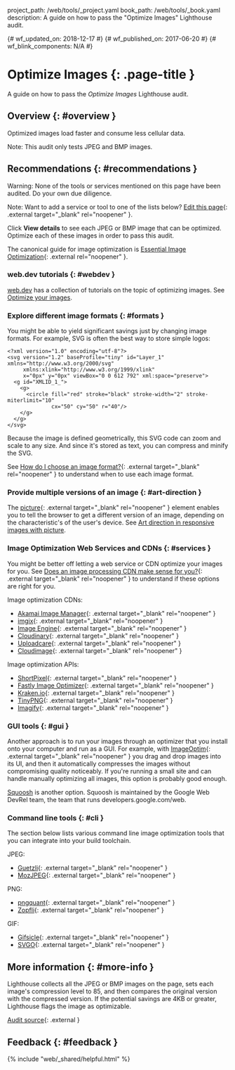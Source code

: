 project_path: /web/tools/_project.yaml
book_path: /web/tools/_book.yaml
description: A guide on how to pass the "Optimize Images" Lighthouse audit.

{# wf_updated_on: 2018-12-17 #}
{# wf_published_on: 2017-06-20 #}
{# wf_blink_components: N/A #}

[edit]: https://github.com/google/WebFundamentals/edit/master/src/content/en/tools/lighthouse/audits/optimize-images.md

# Optimize Images  {: .page-title }

A guide on how to pass the *Optimize Images* Lighthouse audit.

## Overview {: #overview }

Optimized images load faster and consume less cellular data.

Note: This audit only tests JPEG and BMP images.

## Recommendations {: #recommendations }

Warning: None of the tools or services mentioned on this page have been audited.
Do your own due diligence.

Note: Want to add a service or tool to one of the lists below? [Edit this page][edit]{: .external target="_blank" rel="noopener" }.

Click **View details** to see each JPEG or BMP image that can be optimized.
Optimize each of these images in order to pass this audit.

[EIO]: https://images.guide/

The canonical guide for image optimization is [Essential Image Optimization][EIO]{: .external rel="noopener" }.

### web.dev tutorials {: #webdev }

[web.dev](https://web.dev) has a collection of tutorials on the topic of optimizing images.
See [Optimize your images](https://web.dev/fast/#topic-Optimize-your-images).

### Explore different image formats {: #formats }

You might be able to yield significant savings just by changing image formats.
For example, SVG is often the best way to store simple logos:

    <?xml version="1.0" encoding="utf-8"?>
    <svg version="1.2" baseProfile="tiny" id="Layer_1" xmlns="http://www.w3.org/2000/svg"
         xmlns:xlink="http://www.w3.org/1999/xlink"
         x="0px" y="0px" viewBox="0 0 612 792" xml:space="preserve">
      <g id="XMLID_1_">
        <g>
          <circle fill="red" stroke="black" stroke-width="2" stroke-miterlimit="10"
                  cx="50" cy="50" r="40"/>
        </g>
      </g>
    </svg>

Because the image is defined geometrically, this SVG code can zoom and scale to any size.
And since it's stored as text, you can compress and minify the SVG.

[format]: https://images.guide/#choosing-an-image-format

See [How do I choose an image format?][format]{: .external target="_blank" rel="noopener" }
to understand when to use each image format.

### Provide multiple versions of an image {: #art-direction }

[picture]: https://developer.mozilla.org/en-US/docs/Web/HTML/Element/picture
[pete]: /web/fundamentals/design-and-ux/responsive/images#art_direction_in_responsive_images_with_picture

The [picture][picture]{: .external target="_blank" rel="noopener" } element enables you to tell
the browser to get a different version of an image, depending on the characteristic's
of the user's device. See [Art direction in responsive images with picture][pete].

### Image Optimization Web Services and CDNs {: #services }

[CDN]: https://images.guide/#image-processing-cdns

You might be better off letting a web service or CDN optimize your images for you.
See [Does an image processing CDN make sense for you?][CDN]{: .external target="_blank" rel="noopener" }
to understand if these options are right for you.

Image optimization CDNs:

* [Akamai Image Manager](https://www.akamai.com/us/en/products/web-performance/image-manager.jsp){: .external target="_blank" rel="noopener" }
* [imgix](https://www.imgix.com/){: .external target="_blank" rel="noopener" }
* [Image Engine](https://imageengine.io/){: .external target="_blank" rel="noopener" }
* [Cloudinary](https://cloudinary.com/){: .external target="_blank" rel="noopener" }
* [Uploadcare](https://uploadcare.com/){: .external target="_blank" rel="noopener" }
* [Cloudimage](https://cloudimage.io/){: .external target="_blank" rel="noopener" }

Image optimization APIs:

* [ShortPixel](https://shortpixel.com/){: .external target="_blank" rel="noopener" }
* [Fastly Image Optimizer](https://docs.fastly.com/api/imageopto/){: .external target="_blank" rel="noopener" }
* [Kraken.io](https://kraken.io/){: .external target="_blank" rel="noopener" }
* [TinyPNG](https://tinypng.com/){: .external target="_blank" rel="noopener" }
* [Imagify](https://imagify.io/){: .external target="_blank" rel="noopener" }

### GUI tools {: #gui }

Another approach is to run your images through an optimizer that you install onto your
computer and run as a GUI. For example, with [ImageOptim](https://imageoptim.com/mac){: .external target="_blank" rel="noopener" }
you drag and drop images into its UI, and then it automatically compresses the images
without compromising quality noticeably. If you're running a small site and can handle manually
optimizing all images, this option is probably good enough.

[Squoosh](https://squoosh.app/) is another option. Squoosh is maintained by the Google
Web DevRel team, the team that runs developers.google.com/web.

### Command line tools {: #cli }

The section below lists various command line image optimization tools that you can integrate into
your build toolchain.

JPEG:

* [Guetzli](https://github.com/google/guetzli){: .external target="_blank" rel="noopener" }
* [MozJPEG](https://github.com/mozilla/mozjpeg){: .external target="_blank" rel="noopener" }

PNG:

* [pngquant](https://pngquant.org/){: .external target="_blank" rel="noopener" }
* [Zopfli](https://github.com/google/zopfli){: .external target="_blank" rel="noopener" }

GIF:

* [Gifsicle](http://www.lcdf.org/gifsicle/){: .external target="_blank" rel="noopener" }
* [SVGO](https://github.com/svg/svgo){: .external target="_blank" rel="noopener" }

## More information {: #more-info }

Lighthouse collects all the JPEG or BMP images on the page, sets each image's compression
level to 85, and then compares the original version with the compressed
version. If the potential savings are 4KB or greater, Lighthouse flags the
image as optimizable.

[Audit source][src]{: .external }

[src]: https://github.com/GoogleChrome/lighthouse/blob/master/lighthouse-core/audits/byte-efficiency/uses-optimized-images.js

## Feedback {: #feedback }

{% include "web/_shared/helpful.html" %}

